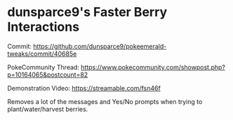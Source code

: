 # dunsparce9's Faster Berry Interactions

Commit: https://github.com/dunsparce9/pokeemerald-tweaks/commit/40685e

PokeCommunity Thread: https://www.pokecommunity.com/showpost.php?p=10164065&postcount=82

Demonstration Video: https://streamable.com/fsn46f

Removes a lot of the messages and Yes/No prompts when trying to plant/water/harvest berries.
